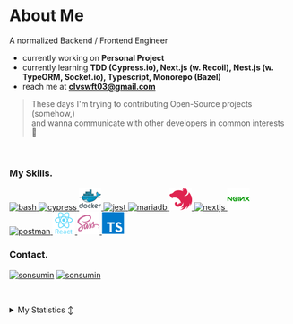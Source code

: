 # About Me

A normalized Backend / Frontend Engineer

- currently working on **Personal Project**
- currently learning **TDD (Cypress.io), Next.js (w. Recoil), Nest.js (w. TypeORM, Socket.io), Typescript, Monorepo (Bazel)**
- reach me at **clvswft03@gmail.com**

> These days I'm trying to contributing Open-Source projects (somehow,)\
> and wanna communicate with other developers in common interests 💬

&nbsp;

<h3 align="left">My Skills.</h3>
<p align="left"> <a href="https://www.gnu.org/software/bash/" target="_blank" rel="noreferrer"> <img src="https://www.vectorlogo.zone/logos/gnu_bash/gnu_bash-icon.svg" alt="bash" width="40" height="40"/> </a> <a href="https://www.cypress.io" target="_blank" rel="noreferrer"> <img src="https://raw.githubusercontent.com/simple-icons/simple-icons/6e46ec1fc23b60c8fd0d2f2ff46db82e16dbd75f/icons/cypress.svg" alt="cypress" width="40" height="40"/> </a> <a href="https://www.docker.com/" target="_blank" rel="noreferrer"> <img src="https://raw.githubusercontent.com/devicons/devicon/master/icons/docker/docker-original-wordmark.svg" alt="docker" width="40" height="40"/> </a> <a href="https://jestjs.io" target="_blank" rel="noreferrer"> <img src="https://www.vectorlogo.zone/logos/jestjsio/jestjsio-icon.svg" alt="jest" width="40" height="40"/> </a> <a href="https://mariadb.org/" target="_blank" rel="noreferrer"> <img src="https://www.vectorlogo.zone/logos/mariadb/mariadb-icon.svg" alt="mariadb" width="40" height="40"/> </a> <a href="https://nestjs.com/" target="_blank" rel="noreferrer"> <img src="https://raw.githubusercontent.com/devicons/devicon/master/icons/nestjs/nestjs-plain.svg" alt="nestjs" width="40" height="40"/> </a> <a href="https://nextjs.org/" target="_blank" rel="noreferrer"> <img src="https://cdn.worldvectorlogo.com/logos/nextjs-2.svg" alt="nextjs" width="40" height="40"/> </a> <a href="https://www.nginx.com" target="_blank" rel="noreferrer"> <img src="https://raw.githubusercontent.com/devicons/devicon/master/icons/nginx/nginx-original.svg" alt="nginx" width="40" height="40"/> </a> <a href="https://postman.com" target="_blank" rel="noreferrer"> <img src="https://www.vectorlogo.zone/logos/getpostman/getpostman-icon.svg" alt="postman" width="40" height="40"/> </a> <a href="https://reactjs.org/" target="_blank" rel="noreferrer"> <img src="https://raw.githubusercontent.com/devicons/devicon/master/icons/react/react-original-wordmark.svg" alt="react" width="40" height="40"/> </a> <a href="https://sass-lang.com" target="_blank" rel="noreferrer"> <img src="https://raw.githubusercontent.com/devicons/devicon/master/icons/sass/sass-original.svg" alt="sass" width="40" height="40"/> </a> <a href="https://www.typescriptlang.org/" target="_blank" rel="noreferrer"> <img src="https://raw.githubusercontent.com/devicons/devicon/master/icons/typescript/typescript-original.svg" alt="typescript" width="40" height="40"/> </a> </p>

<h3 align="left">Contact.</h3>
<p align="left"> <a href="https://linkedin.com/in/sonsumin" target="blank"><img align="center" src="https://raw.githubusercontent.com/rahuldkjain/github-profile-readme-generator/master/src/images/icons/Social/github.svg" alt="sonsumin" height="30" width="40" /></a> <a href="https://linkedin.com/in/sonsumin" target="blank"><img align="center" src="https://raw.githubusercontent.com/rahuldkjain/github-profile-readme-generator/master/src/images/icons/Social/linked-in-alt.svg" alt="sonsumin" height="30" width="40" /></a>
</p>

&nbsp;

<details>
 <summary>My Statistics ↕️</summary>

<!--START_SECTION:waka-->
![Code Time](http://img.shields.io/badge/Code%20Time-981%20hrs%209%20mins-blue)

![Profile Views](http://img.shields.io/badge/Profile%20Views-10-blue)

**🐱 My GitHub Data** 

> 🏆 1,470 Contributions in the Year 2022
 > 
> 📦 12.5 MB Used in GitHub's Storage 
 > 
> 💼 Opted to Hire
 > 
> 📜 375 Public Repositories 
 > 
> 🔑 110 Private Repositories  
 > 
**I'm a Night 🦉** 

```text
🌞 Morning    1 commits      ░░░░░░░░░░░░░░░░░░░░░░░░░   1.72% 
🌆 Daytime    23 commits     ██████████░░░░░░░░░░░░░░░   39.66% 
🌃 Evening    30 commits     █████████████░░░░░░░░░░░░   51.72% 
🌙 Night      4 commits      █░░░░░░░░░░░░░░░░░░░░░░░░   6.9%

```
📅 **I'm Most Productive on Thursday** 

```text
Monday       3 commits      █░░░░░░░░░░░░░░░░░░░░░░░░   5.17% 
Tuesday      5 commits      ██░░░░░░░░░░░░░░░░░░░░░░░   8.62% 
Wednesday    4 commits      █░░░░░░░░░░░░░░░░░░░░░░░░   6.9% 
Thursday     18 commits     ███████░░░░░░░░░░░░░░░░░░   31.03% 
Friday       18 commits     ███████░░░░░░░░░░░░░░░░░░   31.03% 
Saturday     7 commits      ███░░░░░░░░░░░░░░░░░░░░░░   12.07% 
Sunday       3 commits      █░░░░░░░░░░░░░░░░░░░░░░░░   5.17%

```


📊 **This Week I Spent My Time On** 

```text
⌚︎ Time Zone: Asia/Seoul

💬 Programming Languages: 
TypeScript               5 hrs 22 mins       ███████░░░░░░░░░░░░░░░░░░   29.45% 
JSON                     3 hrs 11 mins       ████░░░░░░░░░░░░░░░░░░░░░   17.47% 
YAML                     1 hr 29 mins        ██░░░░░░░░░░░░░░░░░░░░░░░   8.22% 
JavaScript               1 hr 28 mins        ██░░░░░░░░░░░░░░░░░░░░░░░   8.11% 
Python                   1 hr 5 mins         █░░░░░░░░░░░░░░░░░░░░░░░░   6.02%

🔥 Editors: 
VS Code                  12 hrs 27 mins      █████████████████░░░░░░░░   71.22% 
Neovim                   2 hrs 33 mins       ███░░░░░░░░░░░░░░░░░░░░░░   14.65% 
PyCharmCore              2 hrs 28 mins       ███░░░░░░░░░░░░░░░░░░░░░░   14.12%

💻 Operating System: 
Linux                    13 hrs 22 mins      █████████████████████████   100.0%

```

**I Mostly Code in JavaScript** 

```text
JavaScript               20 repos            ██████░░░░░░░░░░░░░░░░░░░   26.32% 
TypeScript               17 repos            █████░░░░░░░░░░░░░░░░░░░░   22.37% 
Python                   9 repos             ███░░░░░░░░░░░░░░░░░░░░░░   11.84% 
Shell                    7 repos             ██░░░░░░░░░░░░░░░░░░░░░░░   9.21% 
CSS                      6 repos             ██░░░░░░░░░░░░░░░░░░░░░░░   7.89%

```


**Timeline**

![Chart not found](https://raw.githubusercontent.com/todaypp/todaypp/master/charts/bar_graph.png) 


 Last Updated on 16/08/2022 14:45:27 UTC
<!--END_SECTION:waka-->
</details>
